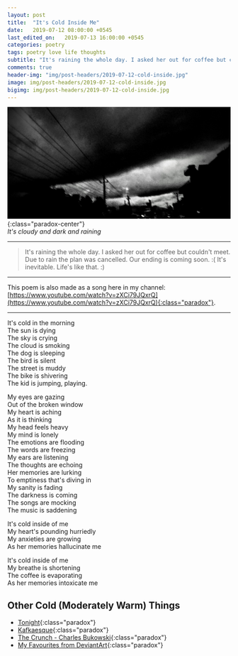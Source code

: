 ```yaml
---
layout: post
title:  "It's Cold Inside Me"
date:   2019-07-12 08:00:00 +0545
last_edited_on:   2019-07-13 16:00:00 +0545
categories: poetry
tags: poetry love life thoughts
subtitle: "It's raining the whole day. I asked her out for coffee but couldn't meet. Due to rain the plan was cancelled. Our ending is coming soon. It's inevitable. Life's like that. :)"
comments: true
header-img: "img/post-headers/2019-07-12-cold-inside.jpg"
image: img/post-headers/2019-07-12-cold-inside.jpg
bigimg: img/post-headers/2019-07-12-cold-inside.jpg
---
```


![Nowhere-Somewhere](/img/post-headers/2019-07-12-cold-inside.jpg){:class="paradox-center"}  
*It's cloudy and dark and raining*

<hr/>

> It's raining the whole day. I asked her out for coffee but couldn't meet. Due to rain the plan was cancelled. Our ending is coming soon. :(
> It's inevitable. Life's like that. :)

<hr/>

This poem is also made as a song here in my channel: [https://www.youtube.com/watch?v=zXCi79JQxrQ](https://www.youtube.com/watch?v=zXCi79JQxrQ){:class="paradox"}.
<hr/>

It's cold in the morning  
The sun is dying  
The sky is crying  
The cloud is smoking  
The dog is sleeping  
The bird is silent  
The street is muddy  
The bike is shivering  
The kid is jumping, playing.  


My eyes are gazing  
Out of the broken window  
My heart is aching  
As it is thinking  
My head feels heavy  
My mind is lonely  
The emotions are flooding  
The words are freezing  
My ears are listening  
The thoughts are echoing  
Her memories are lurking  
To emptiness that's diving in  
My sanity is fading  
The darkness is coming  
The songs are mocking  
The music is saddening  

It's cold inside of me  
My heart's pounding hurriedly  
My anxieties are growing  
As her memories hallucinate me  


It's cold inside of me  
My breathe is shortening  
The coffee is evaporating  
As her memories intoxicate me  


## Other Cold (Moderately Warm) Things
- [Tonight](http://www.nishanpantha.com.np/poetry/tonight.html){:class="paradox"}
- [Kafkaesque](http://www.nishanpantha.com.np/writing/kafkaesque.html){:class="paradox"}
- [The Crunch - Charles Bukowski](https://www.youtube.com/watch?v=Sx1RdK8IzSU){:class="paradox"}
- [My Favourites from DeviantArt](https://www.deviantart.com/nishparadox/favourites/){:class="paradox"}

